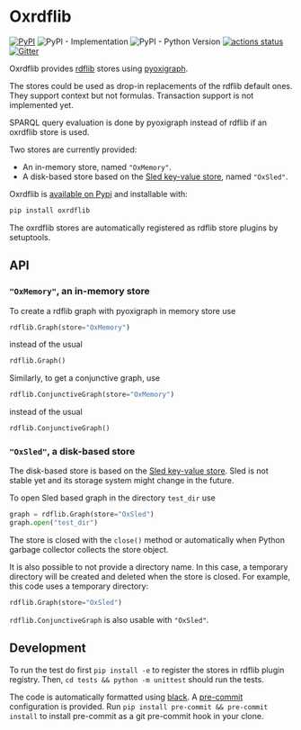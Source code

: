 Oxrdflib
========

[![PyPI](https://img.shields.io/pypi/v/oxrdflib)](https://pypi.org/project/oxrdflib/)
![PyPI - Implementation](https://img.shields.io/pypi/implementation/oxrdflib)
![PyPI - Python Version](https://img.shields.io/pypi/pyversions/oxrdflib)
[![actions status](https://github.com/oxigraph/oxrdflib/workflows/build/badge.svg)](https://github.com/oxigraph/oxrdflib/actions)
[![Gitter](https://badges.gitter.im/oxigraph/community.svg)](https://gitter.im/oxigraph/community?utm_source=badge&utm_medium=badge&utm_campaign=pr-badge)

Oxrdflib provides [rdflib](https://rdflib.readthedocs.io/) stores using [pyoxigraph](https://oxigraph.org/pyoxigraph/).

The stores could be used as drop-in replacements of the rdflib default ones. They support context but not formulas.
Transaction support is not implemented yet.

SPARQL query evaluation is done by pyoxigraph instead of rdflib if an oxrdflib store is used.

Two stores are currently provided:
* An in-memory store, named `"OxMemory"`.
* A disk-based store based on the [Sled key-value store](https://sled.rs/), named `"OxSled"`.

Oxrdflib is [available on Pypi](https://pypi.org/project/oxrdflib/) and installable with:
```bash
pip install oxrdflib
```

The oxrdflib stores are automatically registered as rdflib store plugins by setuptools.

## API

### `"OxMemory"`, an in-memory store

To create a rdflib graph with pyoxigraph in memory store use
```python
rdflib.Graph(store="OxMemory")
```
instead of the usual
```python
rdflib.Graph()
```

Similarly, to get a conjunctive graph, use
```python
rdflib.ConjunctiveGraph(store="OxMemory")
```
instead of the usual
```python
rdflib.ConjunctiveGraph()
```

### `"OxSled"`, a disk-based store

The disk-based store is based on the [Sled key-value store](https://sled.rs/).
Sled is not stable yet and its storage system might change in the future.

To open Sled based graph in the directory `test_dir` use
```python
graph = rdflib.Graph(store="OxSled")
graph.open("test_dir")
```
The store is closed with the `close()` method or automatically when Python garbage collector collects the store object.

It is also possible to not provide a directory name.
In this case, a temporary directory will be created and deleted when the store is closed.
For example, this code uses a temporary directory:
```python
rdflib.Graph(store="OxSled")
```

`rdflib.ConjunctiveGraph` is also usable with `"OxSled"`.


## Development

To run the test do first `pip install -e` to register the stores in rdflib plugin registry.
Then, `cd tests && python -m unittest` should run the tests.

The code is automatically formatted using [black](https://github.com/psf/black). A [pre-commit](https://pre-commit.com/) configuration is provided.
Run `pip install pre-commit && pre-commit install` to install pre-commit as a git pre-commit hook in your clone.